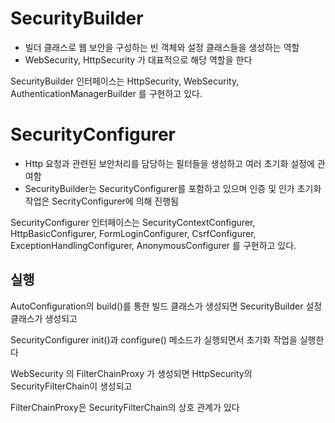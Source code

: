 # SecurityBuilder

- 빌더 클래스로 웹 보안을 구성하는 빈 객체와 설정 클래스들을 생성하는 역할
- WebSecurity, HttpSecurity 가 대표적으로 해당 역할을 한다

SecurityBuilder 인터페이스는 HttpSecurity, WebSecurity, AuthenticationManagerBuilder 를 구현하고 있다.

# SecurityConfigurer

- Http 요청과 관련된 보안처리를 담당하는 필터들을 생성하고 여러 초기화 설정에 관여함
- SecurityBuilder는 SecurityConfigurer를 포함하고 있으며 인증 및 인가 초기화 작업은 SecrityConfigurer에 의해 진행됨

SecurityConfigurer 인터페이스는 SecurityContextConfigurer, HttpBasicConfigurer, FormLoginConfigurer, CsrfConfigurer, ExceptionHandlingConfigurer, AnonymousConfigurer 를 구현하고 있다.

## 실행

AutoConfiguration의 build()를 통한 빌드 클래스가 생성되면 SecurityBuilder 설정 클래스가 생성되고

SecurityConfigurer init()과 configure() 메소드가 실행되면서 초기화 작업을 실행한다

WebSecurity 의 FilterChainProxy 가 생성되면 HttpSecurity의 SecurityFilterChain이 생성되고

FilterChainProxy은 SecurityFilterChain의 상호 관계가 있다

